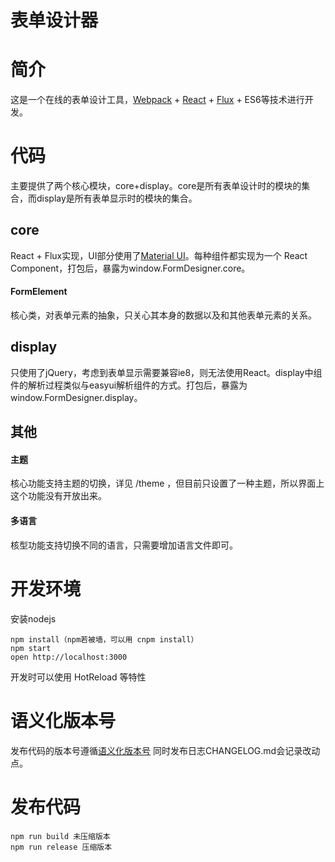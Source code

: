 表单设计器
==

# 简介

这是一个在线的表单设计工具，[Webpack](https://webpack.github.io/) + [React](https://facebook.github.io/react/) + [Flux](https://github.com/facebook/flux) + ES6等技术进行开发。

# 代码
主要提供了两个核心模块，core+display。core是所有表单设计时的模块的集合，而display是所有表单显示时的模块的集合。

## core
React + Flux实现，UI部分使用了[Material UI](http://www.material-ui.com/)。每种组件都实现为一个 React Component，打包后，暴露为window.FormDesigner.core。

#### FormElement
核心类，对表单元素的抽象，只关心其本身的数据以及和其他表单元素的关系。

## display
只使用了jQuery，考虑到表单显示需要兼容ie8，则无法使用React。display中组件的解析过程类似与easyui解析组件的方式。打包后，暴露为window.FormDesigner.display。

## 其他
#### 主题
核心功能支持主题的切换，详见 /theme ，但目前只设置了一种主题，所以界面上这个功能没有开放出来。

#### 多语言
核型功能支持切换不同的语言，只需要增加语言文件即可。

# 开发环境

安装nodejs

```
npm install（npm若被墙，可以用 cnpm install）
npm start
open http://localhost:3000
```
开发时可以使用 HotReload 等特性

# 语义化版本号
发布代码的版本号遵循[语义化版本号](http://semver.org/lang/zh-CN/)
同时发布日志CHANGELOG.md会记录改动点。

# 发布代码

```
npm run build 未压缩版本
npm run release 压缩版本
```
